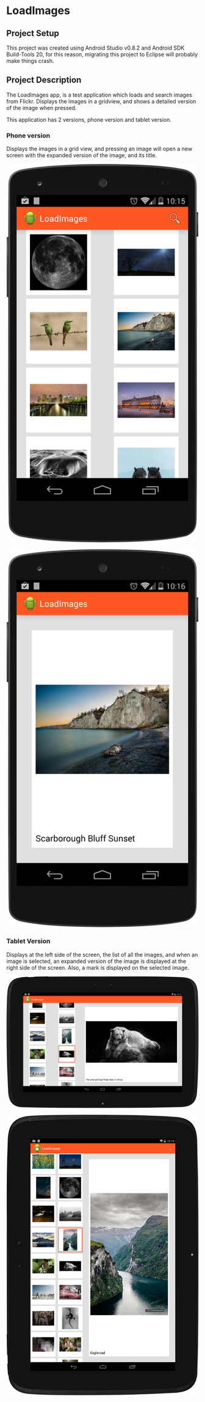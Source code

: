 LoadImages
==========

## Project Setup

This project was created using Android Studio v0.8.2 and Android SDK Build-Tools 20, for this reason, migrating this project to Eclipse will probably make things crash.

## Project Description

The LoadImages app, is a test application which loads and search images from Flickr. Displays the images in a gridview, and shows a detailed version of the image when pressed.

This application has 2 versions, phone version and tablet version.

### Phone version

Displays the images in a grid view, and pressing an image will open a new screen with the expanded version of the image, and its title.

![Nexus 5 grid view](/Screenshots/nexus_5_grid.png)

![Nexus 5 detail view](/Screenshots/nexus_5_detail.png)

### Tablet Version

Displays at the left side of the screen, the list of all the images, and when an image is selected, an expanded version of the image is displayed at the right side of the screen. Also, a mark is displayed on the selected image.

![Nexus 10 landscape](/Screenshots/nexus_10_land.png)

![Nexus 10 portait](/Screenshots/nexus_10_port.png)
